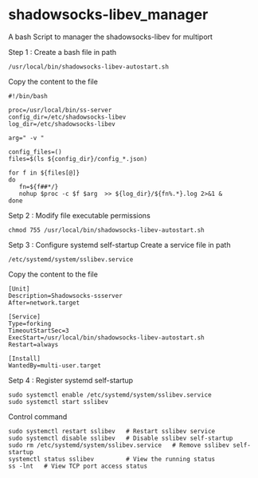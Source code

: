 # shadowsocks-libev_manager
A bash Script to manager the shadowsocks-libev for multiport

Step 1 : Create a bash file in path
```
/usr/local/bin/shadowsocks-libev-autostart.sh
```
Copy the content to the file

```
#!/bin/bash

proc=/usr/local/bin/ss-server
config_dir=/etc/shadowsocks-libev
log_dir=/etc/shadowsocks-libev

arg=" -v "

config_files=()
files=$(ls ${config_dir}/config_*.json)

for f in ${files[@]}
do 
   fn=${f##*/}
   nohup $proc -c $f $arg  >> ${log_dir}/${fn%.*}.log 2>&1 &
done
```
Setp 2 : Modify file executable permissions

```
chmod 755 /usr/local/bin/shadowsocks-libev-autostart.sh
```
Setp 3 : Configure systemd self-startup
Create a service file in path
```
/etc/systemd/system/sslibev.service
```
Copy the content to the file
```
[Unit]
Description=Shadowsocks-ssserver
After=network.target

[Service]
Type=forking
TimeoutStartSec=3
ExecStart=/usr/local/bin/shadowsocks-libev-autostart.sh
Restart=always

[Install]
WantedBy=multi-user.target
```
Setp 4 : Register systemd self-startup
```
sudo systemctl enable /etc/systemd/system/sslibev.service
sudo systemctl start sslibev
```
Control command
```
sudo systemctl restart sslibev   # Restart sslibev service
sudo systemctl disable sslibev   # Disable sslibev self-startup
sudo rm /etc/systemd/system/sslibev.service   # Remove sslibev self-startup
systemctl status sslibev         # View the running status
ss -lnt   # View TCP port access status
```
